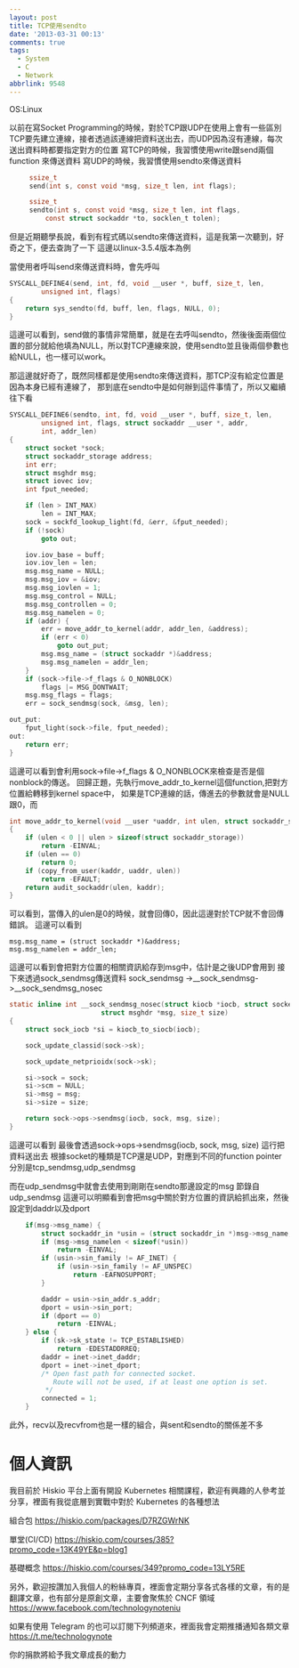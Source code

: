 ```yaml
---
layout: post
title: TCP使用sendto
date: '2013-03-31 00:13'
comments: true
tags:
  - System
  - C
  - Network
abbrlink: 9548
---
```



OS:Linux

以前在寫Socket Programming的時候，對於TCP跟UDP在使用上會有一些區別
TCP要先建立連線，接者透過該連線把資料送出去，而UDP因為沒有連線，每次送出資料時都要指定對方的位置
寫TCP的時候，我習慣使用write跟send兩個function 來傳送資料
寫UDP的時候，我習慣使用sendto來傳送資料


``` c
     ssize_t
     send(int s, const void *msg, size_t len, int flags);

     ssize_t
     sendto(int s, const void *msg, size_t len, int flags,
         const struct sockaddr *to, socklen_t tolen);
```

<!--more-->



但是近期聽學長說，看到有程式碼以sendto來傳送資料，這是我第一次聽到，好奇之下，便去查詢了一下
這邊以linux-3.5.4版本為例

當使用者呼叫send來傳送資料時，會先呼叫
``` c
SYSCALL_DEFINE4(send, int, fd, void __user *, buff, size_t, len,
        unsigned int, flags)
{
    return sys_sendto(fd, buff, len, flags, NULL, 0);
}
```
這邊可以看到，send做的事情非常簡單，就是在去呼叫sendto，然後後面兩個位置的部分就給他填為NULL，所以對TCP連線來說，使用sendto並且後兩個參數也給NULL，也一樣可以work。

那這邊就好奇了，既然同樣都是使用sendto來傳送資料，那TCP沒有給定位置是因為本身已經有連線了，
那到底在sendto中是如何辦到這件事情了，所以又繼續往下看

``` c
SYSCALL_DEFINE6(sendto, int, fd, void __user *, buff, size_t, len,
        unsigned int, flags, struct sockaddr __user *, addr,
        int, addr_len)
{
    struct socket *sock;
    struct sockaddr_storage address;
    int err;
    struct msghdr msg;
    struct iovec iov;
    int fput_needed;

    if (len > INT_MAX)
        len = INT_MAX;
    sock = sockfd_lookup_light(fd, &err, &fput_needed);
    if (!sock)
        goto out;

    iov.iov_base = buff;
    iov.iov_len = len;
    msg.msg_name = NULL;
    msg.msg_iov = &iov;
    msg.msg_iovlen = 1;
    msg.msg_control = NULL;
    msg.msg_controllen = 0;
    msg.msg_namelen = 0;
    if (addr) {
        err = move_addr_to_kernel(addr, addr_len, &address);
        if (err < 0)
            goto out_put;
        msg.msg_name = (struct sockaddr *)&address;
        msg.msg_namelen = addr_len;
    }
    if (sock->file->f_flags & O_NONBLOCK)
        flags |= MSG_DONTWAIT;
    msg.msg_flags = flags;
    err = sock_sendmsg(sock, &msg, len);

out_put:
    fput_light(sock->file, fput_needed);
out:
    return err;
}

```
這邊可以看到會利用sock->file->f_flags & O_NONBLOCK來檢查是否是個nonblock的傳送。
回歸正題，先執行move_addr_to_kernel這個function,把對方位置給轉移到kernel space中，
如果是TCP連線的話，傳進去的參數就會是NULL跟0，而

``` c
int move_addr_to_kernel(void __user *uaddr, int ulen, struct sockaddr_storage *kaddr)
{
    if (ulen < 0 || ulen > sizeof(struct sockaddr_storage))
        return -EINVAL;
    if (ulen == 0)
        return 0;
    if (copy_from_user(kaddr, uaddr, ulen))
        return -EFAULT;
    return audit_sockaddr(ulen, kaddr);
}

```

可以看到，當傳入的ulen是0的時候，就會回傳0，因此這邊對於TCP就不會回傳錯誤。
這邊可以看到

	msg.msg_name = (struct sockaddr *)&address;
	msg.msg_namelen = addr_len;
這邊可以看到會把對方位置的相關資訊給存到msg中，估計是之後UDP會用到
接下來透過sock_sendmsg傳送資料
sock_sendmsg ->__sock_sendmsg->__sock_sendmsg_nosec

```c
static inline int __sock_sendmsg_nosec(struct kiocb *iocb, struct socket *sock,
                       struct msghdr *msg, size_t size)
{
    struct sock_iocb *si = kiocb_to_siocb(iocb);

    sock_update_classid(sock->sk);

    sock_update_netprioidx(sock->sk);

    si->sock = sock;
    si->scm = NULL;
    si->msg = msg;
    si->size = size;

    return sock->ops->sendmsg(iocb, sock, msg, size);
}


```
這邊可以看到 最後會透過sock->ops->sendmsg(iocb, sock, msg, size) 這行把資料送出去
根據socket的種類是TCP還是UDP，對應到不同的function pointer
分別是tcp_sendmsg,udp_sendmsg

而在udp_sendmsg中就會去使用到剛剛在sendto那邊設定的msg
節錄自udp_sendmsg
這邊可以明顯看到會把msg中關於對方位置的資訊給抓出來，然後設定到daddr以及dport

``` c
	if(msg->msg_name) {
        struct sockaddr_in *usin = (struct sockaddr_in *)msg->msg_name;
        if (msg->msg_namelen < sizeof(*usin))
            return -EINVAL;
        if (usin->sin_family != AF_INET) {
            if (usin->sin_family != AF_UNSPEC)
                return -EAFNOSUPPORT;
        }

		daddr = usin->sin_addr.s_addr;
		dport = usin->sin_port;
		if (dport == 0)
		    return -EINVAL;
    } else {
		if (sk->sk_state != TCP_ESTABLISHED)
		    return -EDESTADDRREQ;
		daddr = inet->inet_daddr;
		dport = inet->inet_dport;
		/* Open fast path for connected socket.
		   Route will not be used, if at least one option is set.
		 */
		connected = 1;
    }

```

此外，recv以及recvfrom也是一樣的組合，與sent和sendto的關係差不多

# 個人資訊
我目前於 Hiskio 平台上面有開設 Kubernetes 相關課程，歡迎有興趣的人參考並分享，裡面有我從底層到實戰中對於 Kubernetes 的各種想法

組合包
https://hiskio.com/packages/D7RZGWrNK

單堂(CI/CD)
https://hiskio.com/courses/385?promo_code=13K49YE&p=blog1

基礎概念
https://hiskio.com/courses/349?promo_code=13LY5RE

另外，歡迎按讚加入我個人的粉絲專頁，裡面會定期分享各式各樣的文章，有的是翻譯文章，也有部分是原創文章，主要會聚焦於 CNCF 領域
https://www.facebook.com/technologynoteniu

如果有使用 Telegram 的也可以訂閱下列頻道來，裡面我會定期推播通知各類文章
https://t.me/technologynote

你的捐款將給予我文章成長的動力
<script type="text/javascript" src="https://cdnjs.buymeacoffee.com/1.0.0/button.prod.min.js" data-name="bmc-button" data-slug="hwchiu" data-color="#000000" data-emoji=""  data-font="Cookie" data-text="Buy me a coffee" data-outline-color="#fff" data-font-color="#fff" data-coffee-color="#fd0" ></script>